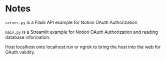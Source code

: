 # Notes

`server.py` is a Flask API example for Notion OAuth Authorization

`main.py` is a Streamlit example for Notion OAuth Authorization and reading database information.

Host localhost onto localhost.run or ngrok to bring the host into the web for OAuth validity. 
